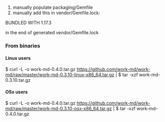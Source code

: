 1. manually populate packaging/Gemfile
2. manually add this in vendor/Gemfile.lock:

BUNDLED WITH
   1.17.3

in the end of generated vendor/Gemfile.lock

### From binaries

#### Linux users

$ curl -L -o work-md-0.4.0.tar.gz https://github.com/work-md/work-md/raw/master/work-md-0.3.10-linux-x86_64.tar.gz |
$ tar -xzf work-md-0.3.10.tar.gz

#### OSx users

$ curl -L -o work-md-0.4.0.tar.gz https://github.com/work-md/work-md/raw/master/work-md-0.3.10-osx-x86_64.tar.gz |
$ tar -xzf work-md-0.4.0.tar.gz

